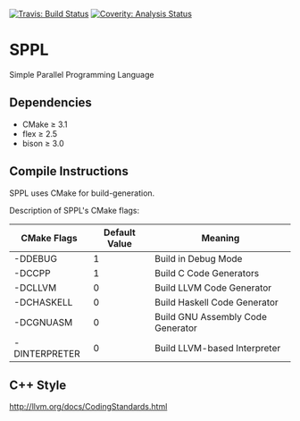 [![Travis: Build Status](https://travis-ci.org/prozum/sppl.svg?branch=master)](https://travis-ci.org/prozum/sppl)
[![Coverity: Analysis Status](https://scan.coverity.com/projects/8011/badge.svg)](https://scan.coverity.com/projects/8011)

# SPPL
Simple Parallel Programming Language

Dependencies
--------------------
- CMake		≥ 3.1
- flex	≥ 2.5
- bison	≥ 3.0

Compile Instructions
--------------------
SPPL uses CMake for build-generation.

Description of SPPL's CMake flags:

CMake Flags     | Default Value | Meaning
-------------   | ------------- | -------------
-DDEBUG         |       1       | Build in Debug Mode
-DCCPP          |       1       | Build C Code Generators
-DCLLVM         |       0       | Build LLVM Code Generator
-DCHASKELL      |       0       | Build Haskell Code Generator
-DCGNUASM       |       0       | Build GNU Assembly Code Generator
-DINTERPRETER   |       0       | Build LLVM-based Interpreter


C++ Style
--------------------
http://llvm.org/docs/CodingStandards.html

